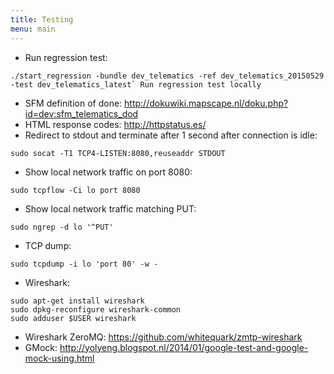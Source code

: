 ```yaml
---
title: Testing
menu: main
---
```


- Run regression test:
```
./start_regression -bundle dev_telematics -ref dev_telematics_20150529 -test dev_telematics_latest` Run regression test locally
```
- SFM definition of done: http://dokuwiki.mapscape.nl/doku.php?id=dev:sfm_telematics_dod
- HTML response codes: http://httpstatus.es/
- Redirect to stdout and terminate after 1 second after connection is idle:
```
sudo socat -T1 TCP4-LISTEN:8080,reuseaddr STDOUT
```
- Show local network traffic on port 8080:
```
sudo tcpflow -Ci lo port 8080
```
- Show local network traffic matching PUT:
```
sudo ngrep -d lo '^PUT'
```
- TCP dump:
```
sudo tcpdump -i lo 'port 80' -w -
```
- Wireshark:
```
sudo apt-get install wireshark
sudo dpkg-reconfigure wireshark-common
sudo adduser $USER wireshark
```
- Wireshark ZeroMQ: https://github.com/whitequark/zmtp-wireshark
- GMock: http://yolyeng.blogspot.nl/2014/01/google-test-and-google-mock-using.html

